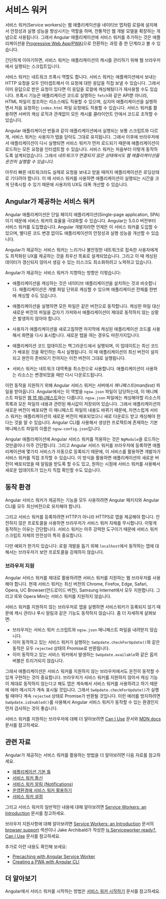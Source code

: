 <!--
# Angular service worker introduction
-->
# 서비스 워커

<!--
Service workers augment the traditional web deployment model and empower applications to deliver a user experience with the reliability and performance on par with code that is written to run on your operating system and hardware. Adding a service worker to an Angular application is one of the steps for turning an application into a [Progressive Web App](https://developers.google.com/web/progressive-web-apps/) (also known as a PWA).

At its simplest, a service worker is a script that runs in the web browser and manages caching for an application.

Service workers function as a network proxy. They intercept all outgoing HTTP requests made by the application and can choose how to respond to them. For example, they can query a local cache and deliver a cached response if one is available. Proxying isn't limited to requests made through programmatic APIs, such as `fetch`; it also includes resources referenced in HTML and even the initial request to `index.html`. Service worker-based caching is thus completely programmable and doesn't rely on server-specified caching headers.

Unlike the other scripts that make up an application, such as the Angular application bundle, the service worker is preserved after the user closes the tab. The next time that browser loads the application, the service worker loads first, and can intercept every request for resources to load the application. If the service worker is designed to do so, it can *completely satisfy the loading of the application, without the need for the network*.

Even across a fast reliable network, round-trip delays can introduce significant latency when loading the application. Using a service worker to reduce dependency on the network can significantly improve the user experience.
-->
서비스 워커(Service workers)는 웹 애플리케이션을 네이티브 앱처럼 로컬에 설치해서 안정성과 실행 성능을 향상시키는 역할을 하며, 전통적인 웹 개발 모델을 확장하는 개념으로 사용됩니다.
그래서 Angular 애플리케이션에 서비스 워커를 추가하는 것은 애플리케이션을 [Progressive Web App(PWA)](https://developers.google.com/web/progressive-web-apps/)으로 전환하는 과정 중 한 단계라고 볼 수 있습니다.

간단하게 이야기하면, 서비스 워커는 애플리케이션의 캐시를 관리하기 위해 웹 브라우저에서 실행되는 스크립트입니다.

서비스 워커는 네트워크 프록시 역할도 합니다.
서비스 워커는 애플케이션에서 보내는 HTTP 요청을 모두 인터셉트해서 이 요청에 대한 응답을 직접 보낼 수 있습니다.
그래서 이미 응답으로 받은 요청이 있다면 이 응답을 로컬에 캐싱해뒀다가 재사용할 수도 있습니다.
프록시 기능은 애플리케이션 코드로 실행하는 `fetch`와 같은 API뿐 아니라, HTML 파일이 참조하는 리소스에도 적용할 수 있으며, 심지어 애플리케이션을 실행하면서 처음 요청하는 `index.html` 파일 요청에도 적용할 수 있습니다.
서비스 워커를 활용하면 서버의 캐싱 로직과 관계없이 모든 캐시를 클라이언트 안에서 코드로 조작할 수 있습니다.

Angular 애플리케이션 번들과 같이 애플리케이션에서 실행되는 보통 스크립트와 다르게, 서비스 워커는 사용자가 탭을 닫아도 그대로 유지됩니다.
그래서 이후에 브라우저에서 애플리케이션이 다시 실행되면 서비스 워커가 먼저 로드되기 때문에 애플리케이션이 로드하는 모든 요청을 인터셉트할 수 있습니다.
서비스 워커는 처음부터 이렇게 동작하도록 설계되었습니다.
그래서 *네트워크가 연결되지 않은 상태에서도 웹 애플리케이션을 온전히 실행할 수 있습니다.*

아무리 빠른 네트워크라도 실제로 요청을 보내고 받을 때까지 애플리케이션은 로딩상태로 기다려야 합니다.
이 때 서비스 워커를 사용하면 애플리케이션이 실행되는 시간을 크게 단축시킬 수 있기 때문에 사용자의 UX도 대폭 개선할 수 있습니다.


<!--
## Service workers in Angular
-->
## Angular가 제공하는 서비스 워커

<!--
Angular applications, as single-page applications, are in a prime position to benefit from the advantages of service workers. Starting with version 5.0.0, Angular ships with a service worker implementation. Angular developers can take advantage of this service worker and benefit from the increased reliability and performance it provides, without needing to code against low-level APIs.

Angular's service worker is designed to optimize the end user experience of using an application over a slow or unreliable network connection, while also minimizing the risks of serving outdated content.

To achieve this, the Angular service worker follows these guidelines:

* Caching an application is like installing a native application. The application is cached as one unit, and all files update together.
* A running application continues to run with the same version of all files. It does not suddenly start receiving cached files from a newer version, which are likely incompatible.
* When users refresh the application, they see the latest fully cached version. New tabs load the latest cached code.
* Updates happen in the background, relatively quickly after changes are published. The previous version of the application is served until an update is installed and ready.
* The service worker conserves bandwidth when possible. Resources are only downloaded if they've changed.

To support these behaviors, the Angular service worker loads a *manifest* file from the server. The file, called `ngsw.json` (not to be confused with the [web app manifest](https://developer.mozilla.org/en-US/docs/Web/Manifest)), describes the resources to cache and includes hashes of every file's contents. When an update to the application is deployed, the contents of the manifest change, informing the service worker that a new version of the application should be downloaded and cached. This manifest is generated from a CLI-generated configuration file called `ngsw-config.json`.

Installing the Angular service worker is as straightforward as including an `NgModule`. In addition to registering the Angular service worker with the browser, this also makes a few services available for injection which interact with the service worker and can be used to control it. For example, an application can ask to be notified when a new update becomes available, or an application can ask the service worker to check the server for available updates.
-->
Angular 애플리케이션은 단일 페이지 애플리케이션(Single-page application, SPA)이기 때문에 서비스 워커의 효율을 극대화할 수 있습니다.
Angular는 5.0.0 버전부터 서비스 워커를 도입했습니다.
Angular 개발자라면 언제든 이 서비스 워커를 도입할 수 있으며, 별다른 코드 변경 없이도 애플리케이션의 안정성과 실행 성능을 개선할 수 있습니다.

Angular가 제공하는 서비스 워커는 느리거나 불안정한 네트워크로 접속한 사용자에게도 최적화된 UX를 제공하는 것을 최우선 목표로 설계되었습니다.
그리고 이 때 캐싱된 데이터가 갱신되지 않아서 생길 수 있는 리스크도 최소화하려고 노력하고 있습니다.

Angular가 제공하는 서비스 워커가 지향하는 방향은 이렇습니다:

* 애플리케이션을 캐싱하는 것은 네이티브 애플리케이션을 설치하는 것과 비슷합니다. 애플리케이션은 개별 파일 단위로 캐싱할 수 있으며 애플리케이션 전체를 한번에 캐싱할 수도 있습니다.

* 애플리케이션을 실행하면 모든 파일은 같은 버전으로 동작합니다. 캐싱한 파일 대신 새로운 버전의 파일을 갑자기 가져와서 애플리케이션이 제대로 동작하지 않는 상황은 발생하지 않아야 합니다.

* 사용자가 애플리케이션을 새로고침하면 마지막에 캐싱된 애플리케이션 코드를 사용해서 화면을 다시 표시합니다. 새로운 탭을 여는 경우도 마찬가지입니다.

* 애플리케이션 코드 업데이트는 백그라운드에서 실행되며, 이 업데이트는 최신 코드가 배포된 것을 확인하는 즉시 실행됩니다. 이 때 애플리케이션의 최신 버전이 설치되고 완전히 준비되기 전까지는 이전 버전이 그대로 실행됩니다.

* 서비스 워커는 네트워크 대역폭을 최소한으로 사용합니다. 애플리케이션이 사용하는 리소스는 변경되었을 때만 다시 다운로드됩니다.


이런 동작을 지원하기 위해 Angular 서비스 워커는 서버에서 *매니페스트(manifest)* 파일을 받아옵니다.
Angular에서는 이 역할을 `ngsw.json` 파일이 담당하는데, 이 매니페스트 파일은 [웹 앱 매니페스트](https://developer.mozilla.org/en-US/docs/Web/Manifest)와는 다릅니다.
`ngsw.json` 파일에는 캐싱해야할 리소스의 목록과 모든 파일의 내용과 관련된 해시값이 저장되어 있습니다.
그래서 애플리케이션의 새로운 버전이 배포되면 이 매니페스트 파일의 내용도 바뀌기 때문에, 자연스럽게 서비스 워커는 애플리케이션의 새로운 버전이 배포되었으니 새로 다운로드 받고 캐싱해야 한다는 것을 알 수 있습니다.
Angular CLI를 사용해서 생성한 프로젝트에 존재하는 기본 매니페스트 파일의 이름은 `ngsw-config.json`입니다.

Angular 애플리케이션에 Angular 서비스 워커를 적용하는 것은 `NgModule`을 로드하는 것만큼이나 아주 간단합니다.
그리고 Angular 서비스 워커를 브라우저에 등록하면 애플리케이션에 몇가지 서비스가 자동으로 등록되기 때문에, 이 서비스를 활용하면 개발자가 서비스 워커를 직접 조작할 수 있습니다.
이 방식을 활용하면 애플리케이션의 새로운 버전이 배포되었을 때 알림을 받도록 할 수도 있고, 원하는 시점에 서비스 워커를 사용해서 새로운 업데이트가 있는지 직접 확인할 수도 있습니다.


<!--
## Prerequisites
-->
## 동작 환경

<!--
To make use of all the features of Angular service workers, use the latest versions of Angular and the Angular CLI.

For service workers to be registered, the application must be accessed over HTTPS, not HTTP.
Browsers ignore service workers on pages that are served over an insecure connection.
The reason is that service workers are quite powerful, so extra care is needed to ensure the service worker script has not been tampered with.

There is one exception to this rule: to make local development more straightforward, browsers do _not_ require a secure connection when accessing an application on `localhost`.
-->
Angular 서비스 워커가 제공하는 기능을 모두 사용하려면 Angular 패키지와 Angular CLI를 모두 최신버전으로 유지해야 합니다.

그리고 서비스 워커를 등록하려면 HTTP가 아니라 HTTPS로 앱을 제공해야 합니다.
안전하지 않은 프로토콜을 사용하면 브라우저가 서비스 워커 자체를 무시합니다.
이렇게 동작하는 이유는 간단합니다.
서비스 워커는 아주 강력한 도구이기 때문에 서비스 워커 스크립트 자체의 안전성이 특히 중요합니다.

다만 예외가 한가지 있습니다: 로컬 개발을 돕기 위해 `localhost`에서 동작하는 앱에 대해서는 브라우저가 보안 프로토콜을 강제하지 않습니다.


<!--
### Browser support
-->
### 브라우저 지원

<!--
To benefit from the Angular service worker, your application must run in a web browser that supports service workers in general.
Currently, service workers are supported in the latest versions of Chrome, Firefox, Edge, Safari, Opera, UC Browser (Android version) and Samsung Internet.
Browsers like IE and Opera Mini do not support service workers.

If the user is accessing your application with a browser that does not support service workers, the service worker is not registered and related behavior such as offline cache management and push notifications does not happen.
More specifically:

* The browser does not download the service worker script and the `ngsw.json` manifest file.
* Active attempts to interact with the service worker, such as calling `SwUpdate.checkForUpdate()`, return rejected promises.
* The observable events of related services, such as `SwUpdate.available`, are not triggered.

It is highly recommended that you ensure that your application works even without service worker support in the browser.
Although an unsupported browser ignores service worker caching, it still reports errors if the application attempts to interact with the service worker.
For example, calling `SwUpdate.checkForUpdate()` returns rejected promises.
To avoid such an error, check whether the Angular service worker is enabled using `SwUpdate.isEnabled`.

To learn more about other browsers that are service worker ready, see the [Can I Use](https://caniuse.com/#feat=serviceworkers) page and [MDN docs](https://developer.mozilla.org/en-US/docs/Web/API/Service_Worker_API).
-->
Angular 서비스 워커를 제대로 활용하려면 서비스 워커를 지원하는 웹 브라우저를 사용해야 합니다.
현재 서비스 워커는 최신 버전의 Chrome, Firefox, Edge, Safari, Opera, UC Browser(안드로이드 버전), Samsung Internet에서 모두 지원합니다.
그리고 IE와 Opera Mini는 서비스 워커를 지원하지 않습니다.

서비스 워커를 지원하지 않는 브라우저로 앱을 실행하면 서비스워커가 등록되지 않기 때문에 캐시 관리나 푸시 알림과 같은 기능도 동작하지 않습니다.
좀 더 자세하게 살펴보면:

* 브라우저는 서비스 워커 스크립트와 `ngsw.json` 매니페스트 파일을 내려받지 않습니다.
* 이미 동작하고 있는 서비스 워커가 실행하는 `SwUpdate.checkForUpdate()`와 같은 동작은 모두 `rejected` 상태의 Promise로 반환됩니다.
* 이미 동작하고 있는 서비스 워커에서 발생하는 `SwUpdate.available`와 같은 옵저버블은 트리거되지 않습니다.

그래서 애플리케이션은 서비스 워커를 지원하지 않는 브라우저에서도 온전히 동작할 수 있게 구현하는 것이 중요합니다.
브라우저가 서비스 워커를 지원하지 않아서 캐싱 기능이 제대로 동작하지 않는다고 해도 앱은 계속해서 서비스 워커를 사용하려고 하기 때문에 에러 메시지가 계속 표시될 것입니다.
그래서 `SwUpdate.checkForUpdate()`가 실행될 때마다 계속 `rejected` 상태로 Promise가 반환될 것입니다.
이런 에러를 방지하려면 `SwUpdate.isEnabled()`를 사용해서 Angular 서비스 워커가 동작할 수 있는 환경인지 먼저 검사하는 것이 좋습니다.

서비스 워커를 지원하는 브라우저에 대해 더 알아보려면 [Can I Use](https://caniuse.com/#feat=serviceworkers) 문서와 [MDN docs](https://developer.mozilla.org/en-US/docs/Web/API/Service_Worker_API) 문서를 참고하세요.


<!--
## Related resources
-->
## 관련 자료

<!--
The rest of the articles in this section specifically address the Angular implementation of service workers.

* [App Shell](guide/app-shell)
* [Service Worker Communication](guide/service-worker-communications)
* [Service Worker Notifications](guide/service-worker-notifications)
* [Service Worker in Production](guide/service-worker-devops)
* [Service Worker Configuration](guide/service-worker-config)

For more information about service workers in general, see [Service Workers: an Introduction](https://developers.google.com/web/fundamentals/primers/service-workers/).

For more information about browser support, see the [browser support](https://developers.google.com/web/fundamentals/primers/service-workers/#browser_support) section of [Service Workers: an Introduction](https://developers.google.com/web/fundamentals/primers/service-workers/), Jake Archibald's [Is Serviceworker ready?](https://jakearchibald.github.io/isserviceworkerready/), and
[Can I Use](https://caniuse.com/serviceworkers).

For additional recommendations and examples, see:

* [Precaching with Angular Service Worker](https://web.dev/precaching-with-the-angular-service-worker/)
* [Creating a PWA with Angular CLI](https://web.dev/creating-pwa-with-angular-cli/)
-->
Angular가 제공하는 서비스 워커를 활용하는 방법을 더 알아보려면 다음 자료를 참고하세요.

* [애플리케이션 기본 틀](guide/app-shell)
* [서비스 워커 통신](guide/service-worker-communications)
* [서비스 워커 알림 (Notifications)](guide/service-worker-notifications)
* [운영환경에 서비스 워커 활용하기](guide/service-worker-devops)
* [서비스 워커 설정](guide/service-worker-config)

그리고 서비스 워커의 일반적인 내용에 대해 알아보려면 [Service Workers: an Introduction](https://developers.google.com/web/fundamentals/primers/service-workers/) 문서를 참고하세요.

브라우저 지원사항에 대해 알아보려면 [Service Workers: an Introduction](https://developers.google.com/web/fundamentals/primers/service-workers/) 문서의 [browser support](https://developers.google.com/web/fundamentals/primers/service-workers/#browser_support) 섹션이나 Jake Archibald가 작성한 [Is Serviceworker ready?](https://jakearchibald.github.io/isserviceworkerready/), [Can I Use](https://caniuse.com/serviceworkers) 문서를 참고하세요.

추가로 이런 내용도 확인해 보세요:

* [Precaching with Angular Service Worker](https://web.dev/precaching-with-the-angular-service-worker/)
* [Creating a PWA with Angular CLI](https://web.dev/creating-pwa-with-angular-cli/)


<!--
## Next steps
-->
## 더 알아보기

<!--
To begin using Angular service workers, see [Getting Started with service workers](guide/service-worker-getting-started).
-->
Angular에서 서비스 워커를 시작하는 방법은 [서비스 워커 시작하기](guide/service-worker-getting-started) 문서를 참고하세요.
